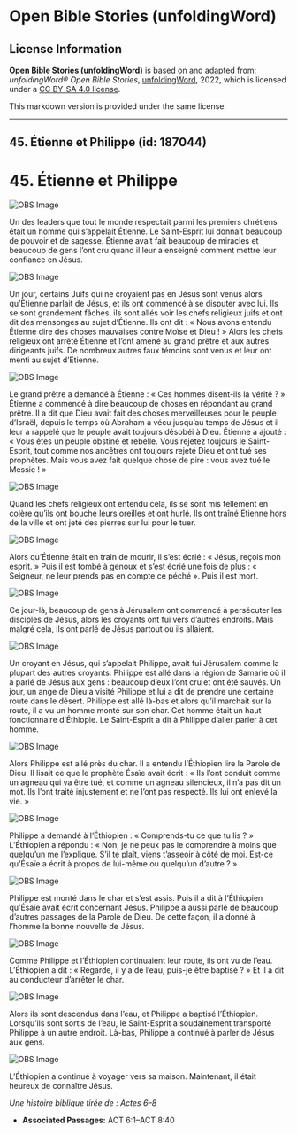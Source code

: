 # Open Bible Stories (unfoldingWord)

## License Information

**Open Bible Stories (unfoldingWord)** is based on and adapted from: _unfoldingWord® Open Bible Stories_, [unfoldingWord](https://unfoldingword.org/utw), 2022, which is licensed under a [CC BY-SA 4.0 license](https://creativecommons.org/licenses/by-sa/4.0/legalcode.en).

This markdown version is provided under the same license.



--------------------------------

## 45. Étienne et Philippe (id: 187044)

45\. Étienne et Philippe
========================

![OBS Image](https://cdn.aquifer.bible/aquifer-content/resources/UWOBS/jpg/360px/obs-en-45-01.jpg)

Un des leaders que tout le monde respectait parmi les premiers chrétiens était un homme qui s’appelait Étienne. Le Saint\-Esprit lui donnait beaucoup de pouvoir et de sagesse. Étienne avait fait beaucoup de miracles et beaucoup de gens l’ont cru quand il leur a enseigné comment mettre leur confiance en Jésus.

![OBS Image](https://cdn.aquifer.bible/aquifer-content/resources/UWOBS/jpg/360px/obs-en-45-02.jpg)

Un jour, certains Juifs qui ne croyaient pas en Jésus sont venus alors qu’Étienne parlait de Jésus, et ils ont commencé à se disputer avec lui. Ils se sont grandement fâchés, ils sont allés voir les chefs religieux juifs et ont dit des mensonges au sujet d’Étienne. Ils ont dit : « Nous avons entendu Étienne dire des choses mauvaises contre Moïse et Dieu ! » Alors les chefs religieux ont arrêté Étienne et l’ont amené au grand prêtre et aux autres dirigeants juifs. De nombreux autres faux témoins sont venus et leur ont menti au sujet d’Étienne.

![OBS Image](https://cdn.aquifer.bible/aquifer-content/resources/UWOBS/jpg/360px/obs-en-45-03.jpg)

Le grand prêtre a demandé à Étienne : « Ces hommes disent\-ils la vérité ? » Étienne a commencé à dire beaucoup de choses en répondant au grand prêtre. Il a dit que Dieu avait fait des choses merveilleuses pour le peuple d’Israël, depuis le temps où Abraham a vécu jusqu’au temps de Jésus et il leur a rappelé que le peuple avait toujours désobéi à Dieu. Étienne a ajouté : « Vous êtes un peuple obstiné et rebelle. Vous rejetez toujours le Saint\-Esprit, tout comme nos ancêtres ont toujours rejeté Dieu et ont tué ses prophètes. Mais vous avez fait quelque chose de pire : vous avez tué le Messie ! »

![OBS Image](https://cdn.aquifer.bible/aquifer-content/resources/UWOBS/jpg/360px/obs-en-45-04.jpg)

Quand les chefs religieux ont entendu cela, ils se sont mis tellement en colère qu’ils ont bouché leurs oreilles et ont hurlé. Ils ont traîné Étienne hors de la ville et ont jeté des pierres sur lui pour le tuer.

![OBS Image](https://cdn.aquifer.bible/aquifer-content/resources/UWOBS/jpg/360px/obs-en-45-05.jpg)

Alors qu’Étienne était en train de mourir, il s’est écrié : « Jésus, reçois mon esprit. » Puis il est tombé à genoux et s’est écrié une fois de plus : « Seigneur, ne leur prends pas en compte ce péché ». Puis il est mort.

![OBS Image](https://cdn.aquifer.bible/aquifer-content/resources/UWOBS/jpg/360px/obs-en-45-06.jpg)

Ce jour\-là, beaucoup de gens à Jérusalem ont commencé à persécuter les disciples de Jésus, alors les croyants ont fui vers d’autres endroits. Mais malgré cela, ils ont parlé de Jésus partout où ils allaient.

![OBS Image](https://cdn.aquifer.bible/aquifer-content/resources/UWOBS/jpg/360px/obs-en-45-07.jpg)

Un croyant en Jésus, qui s’appelait Philippe, avait fui Jérusalem comme la plupart des autres croyants. Philippe est allé dans la région de Samarie où il a parlé de Jésus aux gens : beaucoup d’eux l’ont cru et ont été sauvés. Un jour, un ange de Dieu a visité Philippe et lui a dit de prendre une certaine route dans le désert. Philippe est allé là\-bas et alors qu’il marchait sur la route, il a vu un homme monté sur son char. Cet homme était un haut fonctionnaire d’Éthiopie. Le Saint\-Esprit a dit à Philippe d’aller parler à cet homme.

![OBS Image](https://cdn.aquifer.bible/aquifer-content/resources/UWOBS/jpg/360px/obs-en-45-08.jpg)

Alors Philippe est allé près du char. Il a entendu l’Éthiopien lire la Parole de Dieu. Il lisait ce que le prophète Ésaïe avait écrit : « Ils l’ont conduit comme un agneau qui va être tué, et comme un agneau silencieux, il n’a pas dit un mot. Ils l’ont traité injustement et ne l’ont pas respecté. Ils lui ont enlevé la vie. »

![OBS Image](https://cdn.aquifer.bible/aquifer-content/resources/UWOBS/jpg/360px/obs-en-45-09.jpg)

Philippe a demandé à l’Éthiopien : « Comprends\-tu ce que tu lis ? » L’Éthiopien a répondu : « Non, je ne peux pas le comprendre à moins que quelqu’un me l’explique. S’il te plaît, viens t’asseoir à côté de moi. Est\-ce qu’Ésaïe a écrit à propos de lui\-même ou quelqu’un d’autre ? »

![OBS Image](https://cdn.aquifer.bible/aquifer-content/resources/UWOBS/jpg/360px/obs-en-45-10.jpg)

Philippe est monté dans le char et s’est assis. Puis il a dit à l’Éthiopien qu’Ésaïe avait écrit concernant Jésus. Philippe a aussi parlé de beaucoup d’autres passages de la Parole de Dieu. De cette façon, il a donné à l’homme la bonne nouvelle de Jésus.

![OBS Image](https://cdn.aquifer.bible/aquifer-content/resources/UWOBS/jpg/360px/obs-en-45-11.jpg)

Comme Philippe et l’Éthiopien continuaient leur route, ils ont vu de l’eau. L’Éthiopien a dit : « Regarde, il y a de l’eau, puis\-je être baptisé ? » Et il a dit au conducteur d’arrêter le char.

![OBS Image](https://cdn.aquifer.bible/aquifer-content/resources/UWOBS/jpg/360px/obs-en-45-12.jpg)

Alors ils sont descendus dans l’eau, et Philippe a baptisé l’Éthiopien. Lorsqu’ils sont sortis de l’eau, le Saint\-Esprit a soudainement transporté Philippe à un autre endroit. Là\-bas, Philippe a continué à parler de Jésus aux gens.

![OBS Image](https://cdn.aquifer.bible/aquifer-content/resources/UWOBS/jpg/360px/obs-en-45-13.jpg)

L’Éthiopien a continué à voyager vers sa maison. Maintenant, il était heureux de connaître Jésus.

*Une histoire biblique tirée de : Actes 6–8*

* **Associated Passages:** ACT 6:1–ACT 8:40

